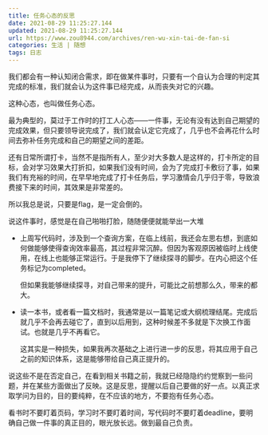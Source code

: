 ```yaml
---
title: 任务心态的反思
date: 2021-08-29 11:25:27.144
updated: 2021-08-29 11:25:27.144
url: https://www.zou8944.com/archives/ren-wu-xin-tai-de-fan-si
categories: 生活 | 随想
tags: 日志
---
```


我们都会有一种认知闭合需求，即在做某件事时，只要有一个自认为合理的判定其完成的标准，我们就会认为这件事已经完成，从而丧失对它的兴趣。

这种心态，也叫做任务心态。

<!-- more -->

最为典型的，莫过于工作时的打工人心态——一件事，无论有没有达到自己期望的完成效果，但只要领导说完成了，我们就会认定它完成了，几乎也不会再花什么时间去弥补任务完成和自己的期望之间的差距。

还有日常所谓打卡，当然不是指所有人，至少对大多数人是这样的，打卡所定的目标，会对学习效果大打折扣，如果我们没有时间，会为了完成打卡敷衍了事，如果我们有充裕的时间，在早早地完成了打卡任务后，学习激情会几乎归于零，导致浪费接下来的时间，其效果是非常差的。

所以我总是说，只要是flag，是一定会倒的。

说这件事时，感觉是在自己啪啪打脸，随随便便就能举出一大堆

- 上周写代码时，涉及到一个查询方案，在临上线前，我还会左思右想，到底如何做能够使得查询效率最高，其过程非常沉醉。但因为客观原因被临时上线使用，在线上也能够正常运行。于是我停下了继续探寻的脚步。在内心把这个任务标记为completed。

    但如果我能够继续探寻，对自己带来的提升，可能比之前想那么久，带来的都大。

- 读一本书，或者看一篇文档时，我通常是以一篇笔记或大纲梳理结尾。完成后就几乎不会再去碰它了，直到以后用到，这种时候差不多就是下次换工作面试。也就是几乎不再看它。

    这其实是一种损失，如果我再次基础之上进行进一步的反思，将其应用于自己之前的知识体系，这是能够带给自己真正提升的。

说这些不是在否定自己，在看到相关书籍之前，我就已经隐隐约约觉察到一些问题，并在某些方面做出了反映。这是反思，提醒以后自己要做的好一点。以真正求取学问为目的，目的要纯粹，在不应该的地方，不要抱有任务心态。

看书时不要盯着页码，学习时不要盯着时间，写代码时不要盯着deadline，要明确自己做一件事的真正目的，眼光放长远。做到最自己负责。